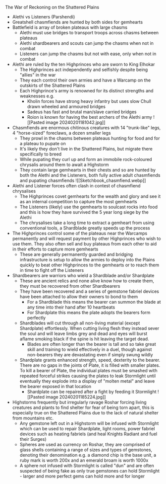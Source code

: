 The War of Reckoning on the Shattered Plains
- Alethi vs Listeners (Parshendi)
- Greatshell chasmfiends are hunted by both sides for gemhearts
- Battlefield is array of broken plateaus with large chasms 
	- Alethi must use bridges to transport troops across chasms between plateaus
	- Alethi shardbearers and scouts can jump the chasms when not in combat
	- Listeners can jump the chasms but not with ease, only when not in combat
- Alethi are ruled by the ten Highprinces who are sworn to King Elhokar
	- The Highprinces act independently and selfishly despite being "allies" in the war
	- They each control their own armies and have a Warcamp on the outskirts of the Shattered Plains
	- Each Highprince's army is renowned for its distinct strengths and weaknesses e.g.
		- Kholin forces have strong heavy infantry but uses slow Chull drawn wheeled and armoured bridges
		- Sadeus has fast and brutal man/slave carried bridges
		- Roion is known for having the best archers of the Alethi army
![[Pasted image 20240201181042.jpg]]
- Chasmfiends are enormous chitinous creatures with 14 "trunk-like" legs, 4 "horse-sized" foreclaws, a dozen smaller legs
	- They prowl in the chasms between plateaus hunting for food and for a plateau to pupate on
	- It's likely they don't live in the Shattered Plains, but migrate there specifically to breed
	- While pupating they curl up and form an immobile rock-coloured chrysalis around them to await a Highstorm
	- They contain large gemhearts in their chests and so are hunted by both the Alethi and the Listeners, both fully active adult chasmfiends and pupating chasmfiends
![[Sketchbook_chasmfiend.webp]]
- Alethi and Listener forces often clash in contest of chasmfiend chrysalises 
	- The Highprinces covet gemhearts for the wealth and glory and see it as an internal competition to capture the most gemhearts
	- The Listeners (likely) use the gemhearts to soulcast rocks into food and this is how they have survived the 5 year long siege by the Alethi
	- The chrysalises take a long time to extract a gemheart from using conventional tools, a Shardblade greatly speeds up the process
- The Highprinces control some of the plateaus near the Warcamps permanently and will request payment by other Highprinces who wish to use them. They also often sell and buy plateaus from each other to aid in their efforts to capture more gemhearts
	- These are generally permanently guarded and bridging infrastructure is setup to allow the armies to deploy into the Plains quickly to beat other Highprinces to the gemhearts or to reach them in time to fight off the Listeners 
- Shardbearers are warriors who wield a Shardblade and/or Shardplate
	- These are ancient relics and none alive know how to create them, they must be recovered from other Shardbearers
	- They have been recovered and a series of gemstone fabriel devices have been attached to allow their owners to bond to them
		- For a Shardblade this means the bearer can summon the blade at any time into their hand after 10 heartbeats
		- For Shardplate this means the plate adopts the bearers form perfectly
	- Shardblades will cut through all non-living material (except Shardplate) effortlessly. When cutting living flesh they instead sever the soul and will leave limbs grey and dead and eyes will burst aflame smoking black if the spine is hit leaving the target dead. 
		- Blades are often longer than the bearer is tall and so take great skill and training to wield effectively in a duel, though against non-bearers they are devastating even if simply swung wildly
	- Shardplate grants enhanced strength, speed, dexterity to the bearer. There are no gaps in the joints of Plate, it is filled with smaller plates. To kill a bearer of Plate, the individual plates must be smashed with repeated forceful strikes causing the plates to leak Stormlight until eventually they explode into a display of "molten metal" and leave the bearer exposed in that location
		- Shardplate can be repaired after a fight by feeding it Stormlight
![[Pasted image 20240201185224.jpg]]
- Highstorms frequently but irregularly ravage Roshar forcing living creatures and plants to find shelter for fear of being torn apart, this is especially true on the Shattered Plains due to the lack of natural shelter from mountains etc.
	- Any gemstone left out in a Highstorm will be infused with Stormlight which can be used to repair Shardplate, light rooms, power fabriel devices such as heating fabriels (and heal Knights Radiant and fuel their Surges)
	- Spheres are used as currency on Roshar, they are comprised of glass shells containing a range of sizes and types of gemstones, denoting their denomination e.g. a diamond chip is the base unit, a ruby mark is worth 200x and an emerald broam is worth 1000x
	- A sphere not infused with Stormlight is called "dun" and are often suspected of being fake as only true gemstones can hold Stormlight - larger and more perfect gems can hold more and for longer